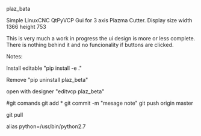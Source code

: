 plaz_bata

Simple LinuxCNC QtPyVCP Gui for 3 axis Plazma Cutter. Display size width 1366 height 753

This is very much a work in progress the ui design is more or less complete. There is nothing behind it and no funcionality if buttons are clicked.

Notes: 

Install editable "pip install -e ."

Remove "pip uninstall plaz_beta"

open with designer "editvcp plaz_beta"

#git comands
git add *
git commit -m "mesage note"
git push origin master

git pull

alias python=/usr/bin/python2.7

